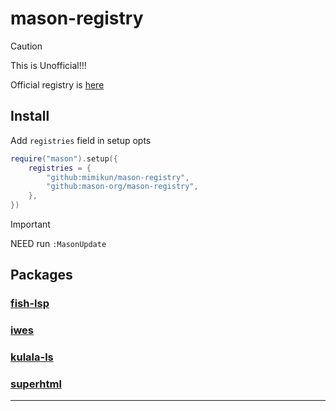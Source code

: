 # mason-registry

> [!CAUTION]
> This is Unofficial!!!

Official registry is [here](https://github.com/mason-org/mason-registry)

## Install

Add `registries` field in setup opts

```lua
require("mason").setup({
    registries = {
        "github:mimikun/mason-registry",
        "github:mason-org/mason-registry",
    },
})
```

> [!IMPORTANT]
> NEED run `:MasonUpdate`

## Packages

### [fish-lsp]

### [iwes]

### [kulala-ls]

### [superhtml]

---

[fish-lsp]:https://github.com/ndonfris/fish-lsp
[superhtml]:https://github.com/kristoff-it/superhtml
[kulala-ls]:https://github.com/mistweaverco/kulala-ls
[iwes]:https://github.com/iwe-org/iwe
